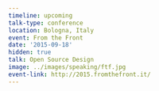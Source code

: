 ```yaml
---
timeline: upcoming
talk-type: conference
location: Bologna, Italy
event: From the Front
date: '2015-09-18'
hidden: true
talk: Open Source Design
image: ../images/speaking/ftf.jpg
event-link: http://2015.fromthefront.it/
---
```


